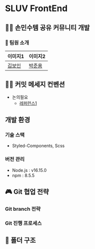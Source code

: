 # SLUV FrontEnd

## 🤰🏻 손민수템 공유 커뮤니티 개발
### 👻 팀원 소개
|이미지1|이미지2|
|---|---|
|[김보인](https://github.com/Boin-Kau)|[박준용](https://github.com/ezenjun)|


  
## 👐🏻 커밋 메세지 컨벤션
- 논의필요
  - [레퍼런스1](https://doublesprogramming.tistory.com/256)
  
## 개발 환경
### 기술 스택
- Styled-Components, Scss

### 버전 관리
- Node.js : v16.15.0
- npm : 8.5.5
  

## 🎮 Git 협업 전략
### Git branch 전략
### Git 진행 프로세스 
  
## 🎹 폴더 구조



